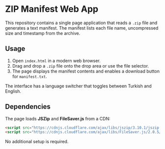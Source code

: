 # ZIP Manifest Web App

This repository contains a single page application that reads a `.zip` file and generates a text manifest. The manifest lists each file name, uncompressed size and timestamp from the archive.

## Usage

1. Open `index.html` in a modern web browser.
2. Drag and drop a `.zip` file onto the drop area or use the file selector.
3. The page displays the manifest contents and enables a download button for `manifest.txt`.

The interface has a language switcher that toggles between Turkish and English.

## Dependencies

The page loads **JSZip** and **FileSaver.js** from a CDN:

```html
<script src="https://cdnjs.cloudflare.com/ajax/libs/jszip/3.10.1/jszip.min.js"></script>
<script src="https://cdnjs.cloudflare.com/ajax/libs/FileSaver.js/2.0.5/FileSaver.min.js"></script>
```

No additional setup is required.
